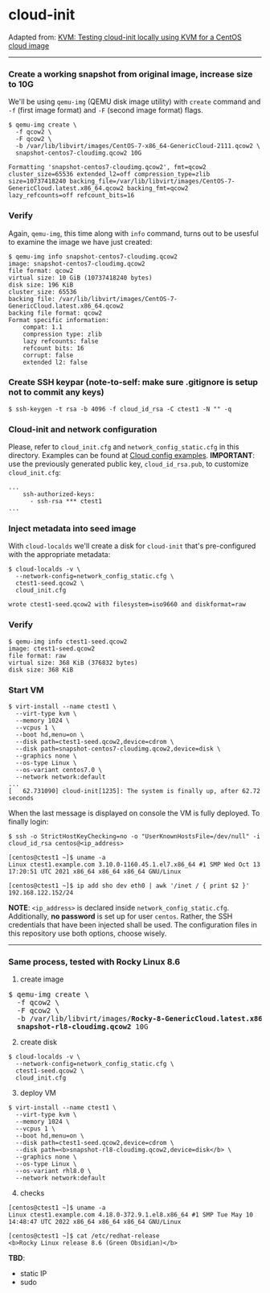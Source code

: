 # cloud-init

Adapted from: [KVM: Testing cloud-init locally using KVM for a CentOS cloud image](https://fabianlee.org/2020/03/14/kvm-testing-cloud-init-locally-using-kvm-for-a-centos-cloud-image/)

----

### Create a working snapshot from original image, increase size to 10G
We'll be using `qemu-img` (QEMU disk image utility) with `create` command and `-f` (first image format) and `-F` (second image format) flags.
```
$ qemu-img create \
  -f qcow2 \
  -F qcow2 \
  -b /var/lib/libvirt/images/CentOS-7-x86_64-GenericCloud-2111.qcow2 \
  snapshot-centos7-cloudimg.qcow2 10G

Formatting 'snapshot-centos7-cloudimg.qcow2', fmt=qcow2 cluster_size=65536 extended_l2=off compression_type=zlib
size=10737418240 backing_file=/var/lib/libvirt/images/CentOS-7-GenericCloud.latest.x86_64.qcow2 backing_fmt=qcow2
lazy_refcounts=off refcount_bits=16
```

### Verify
Again, `qemu-img`, this time along with `info` command, turns out to be usesful to examine the image we have just created:
```
$ qemu-img info snapshot-centos7-cloudimg.qcow2
image: snapshot-centos7-cloudimg.qcow2
file format: qcow2
virtual size: 10 GiB (10737418240 bytes)
disk size: 196 KiB
cluster_size: 65536
backing file: /var/lib/libvirt/images/CentOS-7-GenericCloud.latest.x86_64.qcow2
backing file format: qcow2
Format specific information:
    compat: 1.1
    compression type: zlib
    lazy refcounts: false
    refcount bits: 16
    corrupt: false
    extended l2: false
```

### Create SSH keypar (**note-to-self**: make sure .gitignore is setup not to commit any keys)
```
$ ssh-keygen -t rsa -b 4096 -f cloud_id_rsa -C ctest1 -N "" -q
```

### Cloud-init and network configuration
Please, refer to `cloud_init.cfg` and `network_config_static.cfg` in this directory. Examples can be found at [Cloud config examples](https://cloudinit.readthedocs.io/en/latest/topics/examples.html).
**IMPORTANT**: use the previously generated public key, `cloud_id_rsa.pub`, to customize `cloud_init.cfg`:
```
...
    ssh-authorized-keys:
      - ssh-rsa *** ctest1
...
```

### Inject metadata into seed image
With `cloud-localds` we'll create a disk for `cloud-init` that's pre-configured with the appropriate metadata:
```
$ cloud-localds -v \
  --network-config=network_config_static.cfg \
  ctest1-seed.qcow2 \
  cloud_init.cfg

wrote ctest1-seed.qcow2 with filesystem=iso9660 and diskformat=raw
```

### Verify
```
$ qemu-img info ctest1-seed.qcow2
image: ctest1-seed.qcow2
file format: raw
virtual size: 368 KiB (376832 bytes)
disk size: 368 KiB
```

### Start VM
```
$ virt-install --name ctest1 \
  --virt-type kvm \
  --memory 1024 \
  --vcpus 1 \
  --boot hd,menu=on \
  --disk path=ctest1-seed.qcow2,device=cdrom \
  --disk path=snapshot-centos7-cloudimg.qcow2,device=disk \
  --graphics none \
  --os-type Linux \
  --os-variant centos7.0 \
  --network network:default
...
[   62.731090] cloud-init[1235]: The system is finally up, after 62.72 seconds
```

When the last message is displayed on console the VM is fully deployed. To finally login:</br>
```
$ ssh -o StrictHostKeyChecking=no -o "UserKnownHostsFile=/dev/null" -i cloud_id_rsa centos@<ip_address> 

[centos@ctest1 ~]$ uname -a
Linux ctest1.example.com 3.10.0-1160.45.1.el7.x86_64 #1 SMP Wed Oct 13 17:20:51 UTC 2021 x86_64 x86_64 x86_64 GNU/Linux

[centos@ctest1 ~]$ ip add sho dev eth0 | awk '/inet / { print $2 }'
192.168.122.152/24
```
**NOTE**: `<ip_address>` is declared inside `network_config_static.cfg`.
Additionally, **no password** is set up for user `centos`. Rather, the SSH credentials that have been injected shall be used. The configuration files in this repository use both options, choose wisely.

----

### Same process, tested with Rocky Linux 8.6

1. create image
<pre>
$ qemu-img create \
  -f qcow2 \
  -F qcow2 \
  -b /var/lib/libvirt/images/<b>Rocky-8-GenericCloud.latest.x86_64.qcow2</b> \
  <b>snapshot-rl8-cloudimg.qcow2</b> 10G
</pre>

2. create disk
```
$ cloud-localds -v \
  --network-config=network_config_static.cfg \
  ctest1-seed.qcow2 \
  cloud_init.cfg
```

3. deploy VM
```
$ virt-install --name ctest1 \
  --virt-type kvm \
  --memory 1024 \
  --vcpus 1 \
  --boot hd,menu=on \
  --disk path=ctest1-seed.qcow2,device=cdrom \
  --disk path=<b>snapshot-rl8-cloudimg.qcow2,device=disk</b> \
  --graphics none \
  --os-type Linux \
  --os-variant rhl8.0 \
  --network network:default
```

4. checks
```
[centos@ctest1 ~]$ uname -a
Linux ctest1.example.com 4.18.0-372.9.1.el8.x86_64 #1 SMP Tue May 10 14:48:47 UTC 2022 x86_64 x86_64 x86_64 GNU/Linux

[centos@ctest1 ~]$ cat /etc/redhat-release
<b>Rocky Linux release 8.6 (Green Obsidian)</b>
```
**TBD**:
- static IP
- sudo

